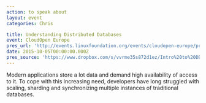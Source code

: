 ```yaml
---
action: to speak about
layout: event
categories: Chris

title: Understanding Distributed Databases
event: CloudOpen Europe
pres_url: 'http://events.linuxfoundation.org/events/cloudopen-europe/program/schedule'
date: 2015-10-05T00:00:00.000Z
pres_source: 'https://www.dropbox.com/s/vvrme35s872d1ez/Intro%20to%20DD.key?dl=0'
---
```


Modern applications store a lot data and demand high availability of access to it. To cope with this increasing need, developers have long struggled with scaling, sharding and synchronizing multiple instances of traditional databases.
